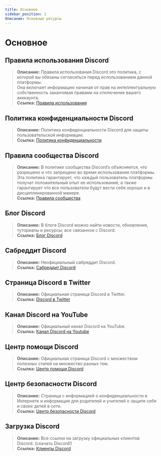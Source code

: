 ```yaml
---
title: Основное
sidebar_position: 1
Описание: Основные ресурсы
---
```


# Основное

## **Правила использования Discord** 
> __Описание:__ Правила использования Discord это политика, с которой вы обязаны согласиться перед использованием данной платформы.   <br/>
Она включает информацию начиная от прав на интеллектуальную собственность заканчивая правами на отключение вашего акккаунта.   <br/>
__Ссылка:__ [Правила использования](https://dis.gd/terms)

## **Политика конфиденциальности Discord**
> __Описание:__ Политика конфиденциальности Discord для защиты пользовательской информации.  <br/>
__Ссылка:__ [Политика конфиденциальности](https://discord.com/privacy)

## **Правила сообщества Discord**
> __Описание:__ В политике сообщества Discord’s объясняется, что разрешено и что запрещено во время использования платформы.   <br/>
Эта политика гарантирует, что каждый пользователь платформы получат положительный опыт ее использования, а также гарантирует что все пользователи будут вести себя хорошо и в дисциплинированной манере.   <br/>
__Ссылка:__ [Правила сообщества](https://dis.gd/guidelines)

## **Блог Discord**
> __Описание:__ В блоге Discord можно найти новости, обновления, туториалы и ресурсы; все связанное с Discord.   <br/>
__Ссылка:__ [Блог Discord](https://discord.com/blog)
 
## **Сабреддит Discord**
> __Описание:__ Неофициальный сабреддит Discord.   <br/>
__Ссылка:__ [Сабреддит Discord](https://www.reddit.com/r/discordapp/)

## **Страница Discord в Twitter**
> __Описание:__ Официальная страница Discord в Twitter.   <br/>
__Ссылка:__ [Discord в Twitter](https://twitter.com/discord)

## **Канал Discord на YouTube**
> __Описание:__ Официальный канал Discord на YouTube.   <br/>
__Ссылка:__ [Канал Discord на Youtube](https://www.youtube.com/c/discord)

## **Центр помощи Discord**
> __Описание:__ Официальная страница Discord с множеством полезных статей на множество разных тем.   <br/>
__Ссылка:__ [Центр помощи Discord](https://support.discord.com)

## **Центр безопасности Discord**
> __Описание:__ Страница с информацией о конфиденциальности в Интернете и информация для родителей и учителей о защите себя и своих детей в сети.  <br/>
__Ссылка:__ [Центр безопасности Discord](https://discord.com/safety)

## **Загрузка Discord**
> __Описание:__ Все ссылки на загрузку официальных клиентов Discord. (скачать Discord!)   <br/>
__Ссылка:__ [Клиенты Discord](https://discord.com/download)
